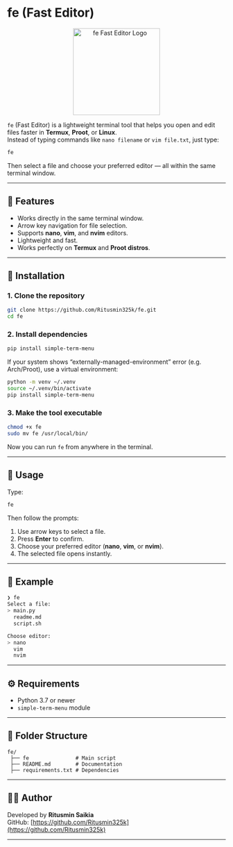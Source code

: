# fe (Fast Editor)
<p align="center">
  <img src="https://github.com/Ritusmin325k/fe/logo.png" alt="fe Fast Editor Logo" width="200"/>
</p>

`fe` (Fast Editor) is a lightweight terminal tool that helps you open and edit files faster in **Termux**, **Proot**, or **Linux**.  
Instead of typing commands like `nano filename` or `vim file.txt`, just type:

```bash
fe
```

Then select a file and choose your preferred editor — all within the same terminal window.

---

## 🔧 Features
- Works directly in the same terminal window.
- Arrow key navigation for file selection.
- Supports **nano**, **vim**, and **nvim** editors.
- Lightweight and fast.
- Works perfectly on **Termux** and **Proot distros**.

---

## 🚀 Installation

### 1. Clone the repository
```bash
git clone https://github.com/Ritusmin325k/fe.git
cd fe
```

### 2. Install dependencies
```bash
pip install simple-term-menu
```

If your system shows “externally-managed-environment” error (e.g. Arch/Proot), use a virtual environment:

```bash
python -m venv ~/.venv
source ~/.venv/bin/activate
pip install simple-term-menu
```

### 3. Make the tool executable
```bash
chmod +x fe
sudo mv fe /usr/local/bin/
```

Now you can run `fe` from anywhere in the terminal.

---

## 🧠 Usage

Type:
```bash
fe
```

Then follow the prompts:
1. Use arrow keys to select a file.
2. Press **Enter** to confirm.
3. Choose your preferred editor (**nano**, **vim**, or **nvim**).
4. The selected file opens instantly.

---

## 📂 Example

```bash
❯ fe
Select a file:
> main.py
  readme.md
  script.sh

Choose editor:
> nano
  vim
  nvim
```

---

## ⚙️ Requirements
- Python 3.7 or newer  
- `simple-term-menu` module

---

## 📁 Folder Structure
```
fe/
 ├── fe               # Main script
 ├── README.md        # Documentation
 ├── requirements.txt # Dependencies
```

---

## 🧑‍💻 Author
Developed by **Ritusmin Saikia**  
GitHub: [https://github.com/Ritusmin325k](https://github.com/Ritusmin325k)

---
